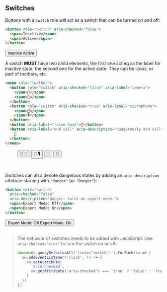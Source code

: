 <section>

## Switches

Buttons with a `switch` role will act as a switch that can be turned on and off:

```html
<button role="switch" aria-checked="false">
  <span>Inactive</span>
  <span>Active</span>
</button>
```

<div role="presentation">
  <button role="switch" aria-checked="false">
    <span>Inactive</span>
    <span>Active</span>
  </button>
</div>

A switch **MUST** have two child elements, the first one acting as the label for inactive state, the second one for the active state. They can be icons, or part of toolbars, etc.

```html
<menu role="toolbar">
  <button role="switch" aria-checked="false" aria-label="camera">
    <span>🎦</span>
    <span>🎥</span>
  </button>
  <button role="switch" aria-checked="true" aria-label="microphone">
    <span>🎤</span>
    <span>🎙</span>
  </button>
  <button aria-label="raise hand">🤚</button>
  <button aria-label="end call" aria-description="dangerously end call">
    📵
  </button>
</menu>
```

<div role="presentation">
  <menu role="toolbar">
    <button role="switch" aria-checked="false" class="icon" aria-label="camera">
      <span>🎦</span>
      <span>🎥</span>
    </button>
    <button role="switch" aria-checked="true" class="icon" aria-label="microphone">
      <span>🎤</span>
      <span>🎙</span>
    </button>
    <button aria-label="raise hand" class="icon">🤚</button>
    <button aria-label="end call" aria-description="dangerously end call" class="icon">
      📵
    </button>
  </menu>
</div>

<br>

Switches can also denote dangerous states by adding an `aria-description` attribute starting with `"danger"` (or `"Danger"`):

```html
<button role="switch"
  aria-checked="false"
  aria-description="danger: turns on expert mode.">
  <span>Expert Mode: Off</span>
  <span>Expert Mode: On</span>
</button>
```

<div role="presentation">
  <button role="switch"
    aria-checked="false"
    aria-description="danger: turns on expert mode.">
    <span>Expert Mode: Off</span>
    <span>Expert Mode: On</span>
  </button>
</div>

<br>

> The behavior of switches needs to be added with JavaScript. Use `aria-checked="true"` to turn the switch on or off:
> ```js
> document.querySelectorAll('[role="switch"]').forEach(sw => {
>   sw.addEventListener('click', () => {
>     sw.setAttribute(
>       'aria-checked',
>       sw.getAttribute('aria-checked') === 'true' ? 'false' : 'true'
>     )
>   }) 
> })

</section>